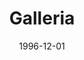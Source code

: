 ---
mission_id: galleria
slug: "galleria"
editorsChoice:
title: "Galleria"
authors: 
    - "Jesse Armagost"
date: 1996-12-01
filename: "/missions/galleria.zip"
description: "The Danger Room is a custom level set in the Marvel Universe.  You play the X-Man Cable, armed to the hilt and honing his skills in the X-Men's renowned \"Danger Room\"."
cover: 
levelReplaced:	SECBASE
difficulty: no
bm:	yes
fme: yes
wax: yes
three_do: yes
voc: yes
gmd: no
vue: no
lfd: no
base: "New level from scratch" 
editors: "WDFUSE 1.666"

---